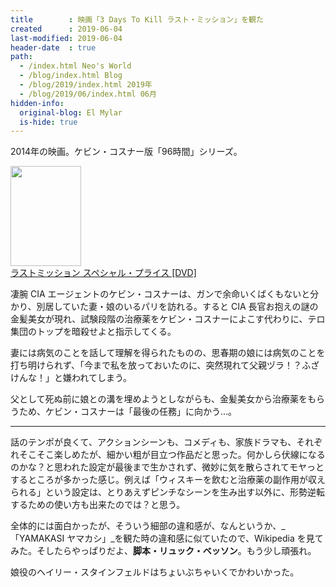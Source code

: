 ```yaml
---
title        : 映画「3 Days To Kill ラスト・ミッション」を観た
created      : 2019-06-04
last-modified: 2019-06-04
header-date  : true
path:
  - /index.html Neo's World
  - /blog/index.html Blog
  - /blog/2019/index.html 2019年
  - /blog/2019/06/index.html 06月
hidden-info:
  original-blog: El Mylar
  is-hide: true
---
```


2014年の映画。ケビン・コスナー版「96時間」シリーズ。

<div class="ad-amazon">
  <div class="ad-amazon-image">
    <a href="https://www.amazon.co.jp/dp/B01LZBE9TM?tag=neos21-22&amp;linkCode=osi&amp;th=1&amp;psc=1">
      <img src="https://m.media-amazon.com/images/I/51AFigBmDLL._SL160_.jpg" width="113" height="160">
    </a>
  </div>
  <div class="ad-amazon-info">
    <div class="ad-amazon-title">
      <a href="https://www.amazon.co.jp/dp/B01LZBE9TM?tag=neos21-22&amp;linkCode=osi&amp;th=1&amp;psc=1">ラストミッション スペシャル・プライス [DVD]</a>
    </div>
  </div>
</div>

凄腕 CIA エージェントのケビン・コスナーは、ガンで余命いくばくもないと分かり、別居していた妻・娘のいるパリを訪れる。すると CIA 長官お抱えの謎の金髪美女が現れ、試験段階の治療薬をケビン・コスナーによこす代わりに、テロ集団のトップを暗殺せよと指示してくる。

妻には病気のことを話して理解を得られたものの、思春期の娘には病気のことを打ち明けられず、「今まで私を放っておいたのに、突然現れて父親ヅラ！？ふざけんな！」と嫌われてしまう。

父として死ぬ前に娘との溝を埋めようとしながらも、金髪美女から治療薬をもらうため、ケビン・コスナーは「最後の任務」に向かう…。

---

話のテンポが良くて、アクションシーンも、コメディも、家族ドラマも、それぞれそこそこ楽しめたが、細かい粗が目立つ作品だと思った。何かしら伏線になるのかな？と思われた設定が最後まで生かされず、微妙に気を散らされてモヤっとするところが多かった感じ。例えば「ウィスキーを飲むと治療薬の副作用が収えられる」という設定は、とりあえずピンチなシーンを生み出す以外に、形勢逆転するための使い方も出来たのでは？と思う。

全体的には面白かったが、そういう細部の違和感が、なんというか、_「YAMAKASI ヤマカシ」_を観た時の違和感に似ていたので、Wikipedia を見てみた。そしたらやっぱりだよ、__脚本・リュック・ベッソン__。もう少し頑張れ。

娘役のヘイリー・スタインフェルドはちょいぶちゃいくでかわいかった。
